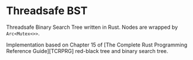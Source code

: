 # Threadsafe BST

Threadsafe Binary Search Tree written in Rust. Nodes are wrapped by
`Arc<Mutex<>>`.

Implementation based on Chapter 15 of [The Complete Rust Programming Reference Guide][TCRPRG] red-black tree and binary search tree.


